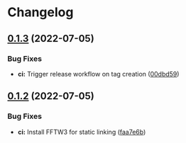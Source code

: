 # Changelog

## [0.1.3](https://github.com/aksiksi/needle/compare/v0.1.2...v0.1.3) (2022-07-05)


### Bug Fixes

* **ci:** Trigger release workflow on tag creation ([00dbd59](https://github.com/aksiksi/needle/commit/00dbd59af21ba667642c491cb9de3180f3ce05e4))

## [0.1.2](https://github.com/aksiksi/needle/compare/v0.1.1...v0.1.2) (2022-07-05)


### Bug Fixes

* **ci:** Install FFTW3 for static linking ([faa7e6b](https://github.com/aksiksi/needle/commit/faa7e6b7e6a2f62ebcf35f4e489cb42d42ddf512))

